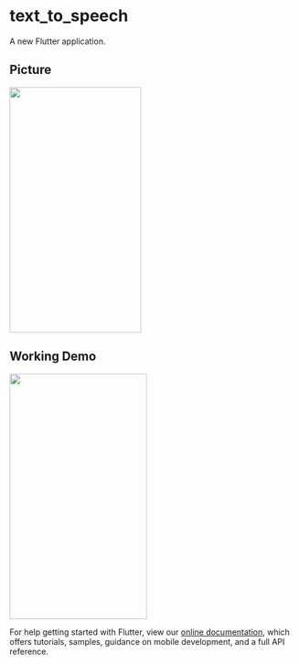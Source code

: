 # text_to_speech

A new Flutter application.

## Picture

<img src="https://user-images.githubusercontent.com/73787635/154827209-008786a6-ddab-4e7d-98eb-711949820e08.jpeg" width=230 height=430>

## Working Demo

<img src="https://user-images.githubusercontent.com/73787635/154827292-74944899-6e0c-481b-8e7d-58cf70dfc5be.gif" width=240 height=430>



For help getting started with Flutter, view our
[online documentation](https://flutter.dev/docs), which offers tutorials,
samples, guidance on mobile development, and a full API reference.
